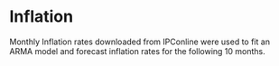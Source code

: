 # Inflation
Monthly Inflation rates downloaded from IPConline were used to fit an 
ARMA model and forecast inflation rates for the following 10 months.
